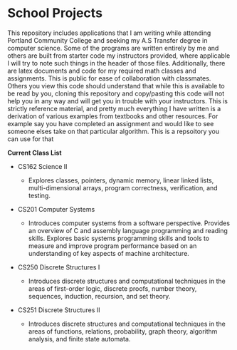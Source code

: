 # **School Projects**
This repository includes applications that I am writing while attending
Portland Community College and seeking my A.S Transfer degree in computer science. Some of the programs 
are written entirely by me and others are built from starter code my instructors
provided, where applicable I will try to note such things in the header of those
files. Additionally, there are latex documents and code for my required math classes and assignments. This is public for ease of collaboration with classmates. Others you view this code should understand that while this is available to be read by you, cloning this repository and copy/pasting this code will not help you in any way and will get you in trouble with your instructors. This is strictly reference material, and pretty much everything I have written is a derivation of various examples from textbooks and other resources. For example say you have completed an assignment and would like to see someone elses take on that particular algorithm. This is a repsoitory you can use for that<BR>

**Current Class List**

* CS162 Science II<BR>
     * Explores classes, pointers, dynamic memory, linear linked lists, multi-dimensional arrays, program correctness, verification, and testing.<BR> 

* CS201 Computer Systems<BR>
     * Introduces computer systems from a software perspective. Provides an overview of C and assembly language programming and reading skills. Explores basic systems programming skills and tools to measure and improve program performance based on an understanding of key aspects of machine architecture.<BR>

* CS250 Discrete Structures I<BR>
     * Introduces discrete structures and computational techniques in the areas of first-order logic, discrete proofs, number theory, sequences, induction, recursion, and set theory.<BR>

* CS251 Discrete Structures II <BR>
     * Introduces discrete structures and computational techniques in the areas of functions, relations, probability, graph theory, algorithm analysis, and finite state automata.
